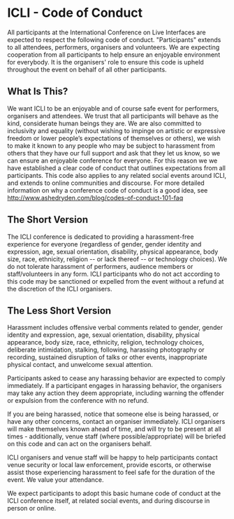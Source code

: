 # ICLI - Code of Conduct
All participants at the International Conference on Live Interfaces are expected to respect the following code of conduct. "Participants" extends to all attendees, performers, organisers and volunteers.  We are expecting cooperation from all participants to help ensure an enjoyable environment for everybody. It is the organisers' role to ensure this code is upheld throughout the event on behalf of all other participants.

## What Is This?
We want ICLI to be an enjoyable and of course safe event for performers, organisers and attendees. We trust that all participants will behave as the kind, considerate human beings they are. We are also committed to inclusivity and equality (without wishing to impinge on artistic or expressive freedom or lower people’s expectations of themselves or others), we wish to make it known to any people who may be subject to harassment from others that they have our full support and ask that they let us know, so we can ensure an enjoyable conference for everyone. For this reason we we have established a clear code of conduct that outlines expectations from all participants. This code also applies to any related social events around ICLI, and extends to online communities and discourse. For more detailed information on why a conference code of conduct is a good idea, see http://www.ashedryden.com/blog/codes-of-conduct-101-faq

## The Short Version
The ICLI conference is dedicated to providing a harassment-free experience for everyone (regardless of gender, gender identity and expression, age, sexual orientation, disability, physical appearance, body size, race, ethnicity, religion -- or lack thereof -- or technology choices). We do not tolerate harassment of performers, audience members or staff/volunteers in any form. ICLI participants who do not act according to this code may be sanctioned or expelled from the event without a refund at the discretion of the ICLI organisers.

## The Less Short Version
Harassment includes offensive verbal comments related to gender, gender identity and expression, age, sexual orientation, disability, physical appearance, body size, race, ethnicity, religion, technology choices, deliberate intimidation, stalking, following, harassing photography or recording, sustained disruption of talks or other events, inappropriate physical contact, and unwelcome sexual attention. 

Participants asked to cease any harassing behavior are expected to comply immediately. If a participant engages in harassing behavior, the organisers may take any action they deem appropriate, including warning the offender or expulsion from the conference with no refund.

If you are being harassed, notice that someone else is being harassed, or have any other concerns, contact an organiser immediately. ICLI organisers will make themselves known ahead of time, and will try to be present at all times - additionally, venue staff (where possible/appropriate) will be briefed on this code and can act on the organisers behalf.

ICLI organisers and venue staff will be happy to help participants contact venue security or local law enforcement, provide escorts, or otherwise assist those experiencing harassment to feel safe for the duration of the event. We value your attendance.

We expect participants to adopt this basic humane code of conduct at the ICLI conference itself, at related social events, and during discourse in person or online.

